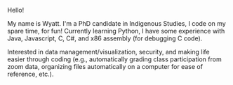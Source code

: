 Hello! 

My name is Wyatt. I'm a PhD candidate in Indigenous Studies, I code on my spare time, for fun! 
Currently learning Python, I have some experience with Java, Javascript, C, C#, and x86 assembly (for debugging C code).

Interested in data management/visualization, security, and making life easier through coding (e.g., automatically grading class participation from zoom data, organizing files automatically on a computer for ease of reference, etc.).

<!---
Wywy-1/Wywy-1 is a ✨ special ✨ repository because its `README.md` (this file) appears on your GitHub profile.
You can click the Preview link to take a look at your changes.
--->
